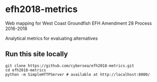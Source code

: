 # efh2018-metrics

Web mapping for West Coast Groundfish EFH Amendment 28 Process
2016-2018

Analytical metrics for evaluating alternatives

## Run this site locally

```shell
git clone https://github.com/cybersea/efh2018-metrics.git
cd efh2018-metrics
python -m SimpleHTTPServer # available at http://localhost:8000/
```